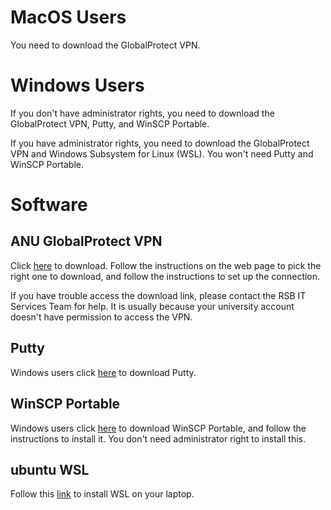 # MacOS Users

You need to download the GlobalProtect VPN.

# Windows Users

If you don't have administrator rights, you need to download the GlobalProtect VPN, Putty, and WinSCP Portable. 

If you have administrator rights, you need to download the GlobalProtect VPN and Windows Subsystem for Linux (WSL). You won't need Putty and WinSCP Portable. 

# Software 

## ANU GlobalProtect VPN

Click [here](https://services.anu.edu.au/information-technology/login-access/remote-access/download-globalprotect-for-windows-or-mac) to download. Follow the instructions on the web page to pick the right one to download, and follow the instructions to set up the connection. 

If you have trouble access the download link, please contact the RSB IT Services Team for help. It is usually because your university account doesn't have permission to access the VPN.  

## Putty

Windows users click [here](https://the.earth.li/~sgtatham/putty/latest/w64/putty.exe) to download Putty. 

## WinSCP Portable 

Windows users click [here](https://portableapps.com/downloading/?a=WinSCPPortable&s=s&p=&d=pa&n=WinSCP%20Portable&f=WinSCPPortable_5.21.7.paf.exe) to download WinSCP Portable, and follow the instructions to install it. You don't need administrator right to install this. 

## ubuntu WSL

Follow this [link](https://ubuntu.com/tutorials/install-ubuntu-on-wsl2-on-windows-11-with-gui-support#1-overview) to install WSL on your laptop. 